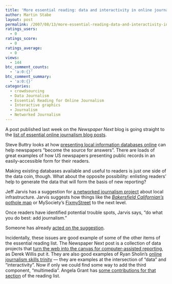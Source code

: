 ```yaml
---
title: 'More essential reading: data and interactivity in online journalism'
author: Martin Stabe
layout: post
permalink: /2007/08/13/more-essential-reading-data-and-interactivity-in-online-journalism/
ratings_users:
  - 0
ratings_score:
  - 0
ratings_average:
  - 0
views:
  - 144
btc_comment_counts:
  - 'a:0:{}'
btc_comment_summary:
  - 'a:0:{}'
categories:
  - crowdsourcing
  - Data Journalism
  - Essential Reading for Online Journalism
  - Interactive graphics
  - Journalism
  - Networked Journalism
---
```

A post published last week on the *Newspaper Next* blog is going straight to the [list of essential online journalism blog posts][1].

Steve Buttry looks at how [presenting local information databases online][2] can help newspapers &#8220;become the source for answers&#8221;. There are loads of great examples of how US newspapers presenting public records in an easily-accessible form for their readers.

Making existing databases available and useful to readers is just one side of the data coin, though. What about the opposite possibility: enlisting readers&#8217; help to generate the data that will form the basis of new reporting?

Jeff Jarvis has a suggestion for [a networked journalism project][3] about local infrastructure. Jarvis suggests how things like the [*Bakersfield Californian&#8217;s* pothole map][4] or MySociety&#8217;s [FixmyStreet][5] to the next level.

Once readers have identified potential trouble spots, Jarvis says, &#8220;do what you do best: add journalism.&#8221;

Someone has already [acted on the suggestion][6].

Incidentally, these issues are good example of some of the other items of the essential reading list. The Newspaper Next post is a collection of data projects that [turn the web into the canvas for computer-assisted reporting][7], as Derek Willis put it. They are also good examples of Ryan Sholin&#8217;s [online journalism skills trinity][8] — they are examples at the intersection of &#8220;data&#8221; and &#8220;interactivity&#8221;. Now if only we could find some way to add the third component, &#8220;multimedia&#8221;. Angela Grant has [some contributions for that section][9] of the reading list.

 [1]: http://www.martinstabe.com/blog/2007/08/01/essential-reading-for-online-journalism/
 [2]: http://www.newspapernext.org/2007/08/databases_help_you_become_the.htm
 [3]: http://www.buzzmachine.com/2007/08/08/the-infrastructure-project/
 [4]: http://www.bakersfield.com/potholemap/
 [5]: http://www.fixmystreet.com/
 [6]: http://www.buzzmachine.com/2007/08/11/instant-innovation-viola/
 [7]: http://www.thescoop.org/thefix/the-canvas-for-car/
 [8]: http://www.ryansholin.com/2007/02/05/further-notes-on-the-new-journalism-skillset/
 [9]: http://newsvideographer.com/2007/08/08/must-read-online-journalism-posts-about-video/